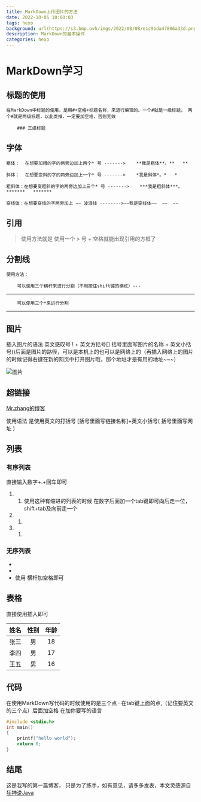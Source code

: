```yaml
---
title: MarkDown上传图片的方法
date: 2022-10-05 10:00:03
tags: hexo
background: url(https://s3.bmp.ovh/imgs/2022/08/08/e1c9bda47806a33d.png)
description: MarkDown的基本操作
categories: hexo
---
```


# MarkDown学习

## 标题的使用

	在MarkDown中标题的使用，是用#+空格+标题名称，来进行编辑的。一个#就是一级标题， 两个#就是两级标题，以此类推，一定要加空格，否则无效	
	
		### 三级标题

## 字体

	粗体：  在想要加粗的字的两旁边加上两个* 号 ------->    **我是粗体**。**   **
	
	斜体：  在想要变斜的字的两旁边加上一个* 号 ------->    *我是斜体*。*   *
	
	粗斜体：在想要变粗斜的字的两旁边加上三个* 号 ------->    ***我是粗斜体***。*******   *******
	
	穿线体：在想要穿线的字两旁加上 ~~ 波浪线 -------->~~我是穿线体~~  ~~  ~~

## 引用

> 使用方法就是 使用一个  > 号  + 空格就能出现引用的方框了



## 分割线

	使用方法：
	
		可以使用三个横杆来进行分割（不用按住shift键的横杠）--- 

---

		可以使用三个*来进行分割

***

## 图片



插入图片的语法 英文感叹号 !  + 英文方括号[] 括号里面写图片的名称 + 英文小括号()后面是图片的路径，可以是本机上的也可以是网络上的（再插入网络上的图片的时候记得右键在新的网页中打开图片哦，那个地址才是有用的地址~~~）

![图片](https://s2.loli.net/2022/11/04/ZK9dHNSvDizJVTx.jpg)

## 超链接

[Mr.zhang的博客](https://home.cnblogs.com/u/nuli-fendou)

使用语法 是使用英文的打括号     [括号里面写链接名称]+英文小括号(  括号里面写网址 )



## 列表

### 有序列表

直接输入数字+.+回车即可

1. 1. 	使用这种有缩进的列表的时候 在数字后面加一个tab键即可向后走一位， shift+tab及向前走一个
2. 1. 
3. 1.  



### 无序列表

- 
- 
- 使用 横杆加空格即可



## 表格

直接使用插入即可

| 姓名 | 性别 | 年龄 |
| :--: | :--: | :--: |
| 张三 |  男  |  18  |
| 李四 |  男  |  17  |
| 王五 |  男  |  16  |



## 代码

在使用MarkDown写代码的时候使用的是三个点 · 在tab键上面的点,（记住要英文的三个点）后面加空格 在加你要写的语言

```c
#include <stdio.h>
int main()
{
    printf("hello world");
    return 0;
}
```





## 结尾

这是我写的第一篇博客， 只是为了练手，如有意见，请多多发表，本文灵感源自[狂神说Java](https://www.bilibili.com/video/BV12J41137hu?p=1)
